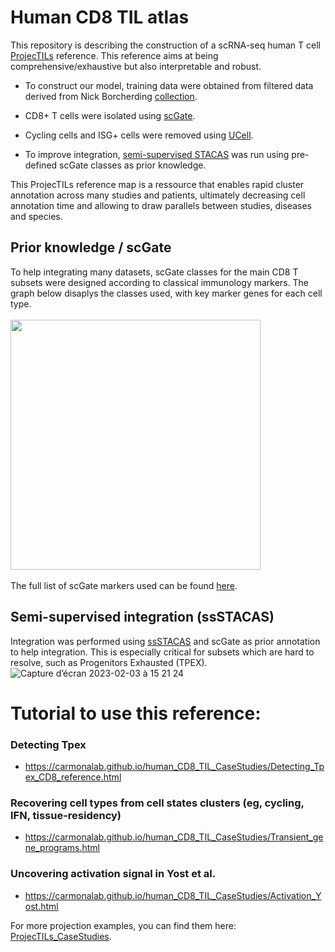 # Human CD8 TIL atlas
This repository is describing the construction of a scRNA-seq human T cell [ProjecTILs](https://github.com/carmonalab/ProjecTILs) reference. This reference aims at being comprehensive/exhaustive but also interpretable and robust. 

- To construct our model, training data were obtained from filtered data derived from Nick Borcherding [collection](https://github.com/ncborcherding/utility).

- CD8+ T cells were isolated using [scGate](https://github.com/carmonalab/scGate).

- Cycling cells and ISG+ cells were removed using [UCell](https://github.com/carmonalab/UCell).

- To improve integration, [semi-supervised STACAS](https://carmonalab.github.io/STACAS.demo/STACAS.demo.html#semi-supervised-integration) was run using pre-defined scGate classes as prior knowledge.

This ProjecTILs reference map is a ressource that enables rapid cluster annotation across many studies and patients, ultimately decreasing cell annotation time and allowing to draw parallels between studies, diseases and species. 

## Prior knowledge / scGate
To help integrating many datasets, scGate classes for the main CD8 T subsets were designed according to classical immunology markers. The graph below disaplys the classes used, with key marker genes for each cell type.
<br><br/>
<img src="https://user-images.githubusercontent.com/34238952/218471799-633bd162-c581-4324-bb17-099a3ec6dedd.png" height = "400">
<br><br/>
The full list of scGate markers used can be found [here](https://github.com/carmonalab/scGate_models/tree/master/human/CD8_TIL).

## Semi-supervised integration (ssSTACAS)

Integration was performed using [ssSTACAS](https://carmonalab.github.io/STACAS.demo/STACAS.demo.html#semi-supervised-integration) and scGate as prior annotation to help integration. This is especially critical for subsets which are hard to resolve, such as Progenitors Exhausted (TPEX).
![Capture d’écran 2023-02-03 à 15 21 24](https://user-images.githubusercontent.com/34238952/216626818-af97baa7-d4d9-4de9-a04a-62e8befdb5d3.png)


# Tutorial to use this reference:

### Detecting Tpex
- https://carmonalab.github.io/human_CD8_TIL_CaseStudies/Detecting_Tpex_CD8_reference.html

### Recovering cell types from cell states clusters (eg, cycling, IFN, tissue-residency)
- https://carmonalab.github.io/human_CD8_TIL_CaseStudies/Transient_gene_programs.html

### Uncovering activation signal in Yost et al.
- https://carmonalab.github.io/human_CD8_TIL_CaseStudies/Activation_Yost.html

For more projection examples, you can find them here: [ProjecTILs_CaseStudies](https://github.com/carmonalab/ProjecTILs_CaseStudies).
